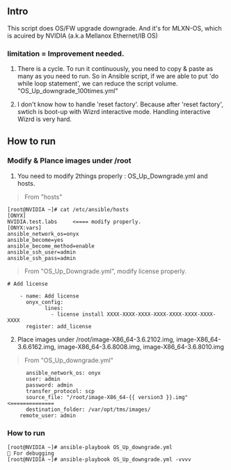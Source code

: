## Intro

 This script does OS/FW upgrade downgrade. 
 And it's for MLXN-OS, which is acuired by NVIDIA (a.k.a Mellanox Ethernet/IB OS)

 
 ### limitation = Improvement needed.
  1. There is a cycle. To run it continuously, you need to copy & paste as many as you need to run.
     So in Ansible script, if we are able to put 'do while loop statement', we can reduce the script volume.
     "OS_Up_downgrade_100times.yml"

  2. I don't know how to handle 'reset factory'. Because after 'reset factory', swtich is boot-up with Wizrd interactive mode.
     Handling interactive Wizrd is very hard.

## How to run

 ### Modify & Plance images under /root
  1. You need to modify 2things properly : OS_Up_Downgrade.yml and hosts.

> From "hosts"
     
```
[root@NVIDIA ~]# cat /etc/ansible/hosts 
[ONYX]
NVIDIA.test.labs     <==== modify properly.
[ONYX:vars]
ansible_network_os=onyx
ansible_become=yes
ansible_become_method=enable
ansible_ssh_user=admin
ansible_ssh_pass=admin
```

> From "OS_Up_Downgrade.yml", modify license properly.

```
# Add license

    - name: Add license
      onyx_config:
            lines:
              - license install XXXX-XXXX-XXXX-XXXX-XXXX-XXXX-XXXX-XXXX
      register: add_license
```

  2. Place images under /root/image-X86_64-3.6.2102.img, image-X86_64-3.6.6162.img, image-X86_64-3.6.8008.img, image-X86_64-3.6.8010.img
       
> From "OS_Up_downgrade.yml"     


```
      ansible_network_os: onyx
      user: admin
      password: admin
      transfer_protocol: scp
      source_file: "/root/image-X86_64-{{ version3 }}.img"  <==============
      destination_folder: /var/opt/tms/images/ 
    remote_user: admin

```
     

 ### How to run

```
[root@NVIDIA ~]# ansible-playbook OS_Up_downgrade.yml 
 For debugging
[root@NVIDIA ~]# ansible-playbook OS_Up_downgrade.yml -vvvv
```
